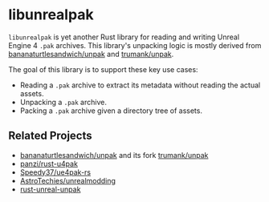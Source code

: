 # libunrealpak

`libunrealpak` is yet another Rust library for reading and writing Unreal Engine 4 `.pak` archives.
This library's unpacking logic is mostly derived from
[bananaturtlesandwich/unpak](https://github.com/bananaturtlesandwich/unpak) and
[trumank/unpak](https://github.com/trumank/unpak).

The goal of this library is to support these key use cases:

- Reading a `.pak` archive to extract its metadata without reading the actual assets.
- Unpacking a `.pak` archive.
- Packing a `.pak` archive given a directory tree of assets.

## Related Projects

- [bananaturtlesandwich/unpak](https://github.com/bananaturtlesandwich/unpak) and its fork
  [trumank/unpak](https://github.com/trumank/unpak)
- [panzi/rust-u4pak](panzi/rust-u4pak)
- [Speedy37/ue4pak-rs](https://github.com/Speedy37/ue4pak-rs)
- [AstroTechies/unrealmodding](https://github.com/AstroTechies/unrealmodding/tree/main/unreal_pak)
- [rust-unreal-unpak](https://crates.io/crates/rust-unreal-unpak)
